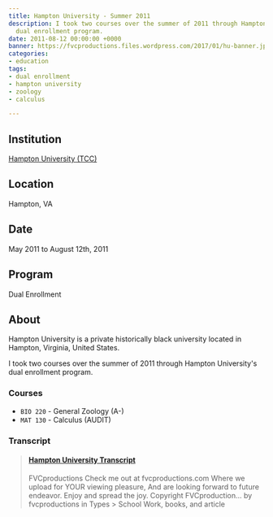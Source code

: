 ```yaml
---
title: Hampton University - Summer 2011
description: I took two courses over the summer of 2011 through Hampton University's
  dual enrollment program.
date: 2011-08-12 00:00:00 +0000
banner: https://fvcproductions.files.wordpress.com/2017/01/hu-banner.jpg
categories:
- education
tags:
- dual enrollment
- hampton university
- zoology
- calculus

---
```

## Institution

[Hampton University (TCC)](//hamptonu.edu)

## Location

Hampton, VA

## Date

May 2011 to August 12th, 2011

## Program

Dual Enrollment

## About

Hampton University is a private historically black university located in Hampton, Virginia, United States.

I took two courses over the summer of 2011 through Hampton University's dual enrollment program.

### Courses

* `BIO 220` - General Zoology (A-)
* `MAT 130` - Calculus (AUDIT)

### Transcript

<blockquote class="embedly-card"><h4><a href="https://www.scribd.com/document/315207507/Hampton-University-Transcript">Hampton University Transcript</a></h4><p>FVCproductions Check me out at fvcproductions.com Where we upload for YOUR viewing pleasure, And are looking forward to future endeavor. Enjoy and spread the joy. Copyright FVCproduction... by fvcproductions in Types > School Work, books, and article</p></blockquote>
<script async src="//cdn.embedly.com/widgets/platform.js" charset="UTF-8"></script>
